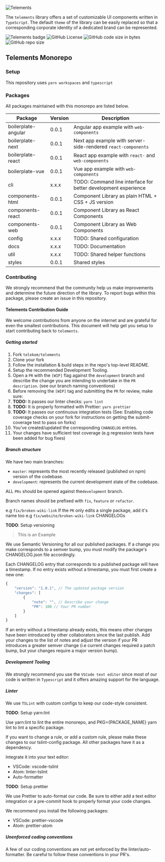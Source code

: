 ![Telements](assets/telements-banner-ascii-light.jpg)

The `telements` library offers a set of customizable UI components written in `TypeScript`. The default `theme` of the library can be easily replaced so that a corresponding corporate identity of a dedicated brand can be represented.

![Telements badge](https://img.shields.io/badge/telekom-telements-%23e20074.svg) ![GitHub License](https://img.shields.io/github/license/telekom/telements.svg?style=flat-square) ![GitHub code size in bytes](https://img.shields.io/github/languages/code-size/telekom/telements.svg?style=flat-square) ![GitHub repo size](https://img.shields.io/github/repo-size/telekom/telements.svg?style=flat-square)

## Telements Monorepo

### Setup

This repository uses `yarn workspaces` and `typescript`



### Packages

All packages maintained with this monorepo are listed below.

| Package	| Version	| Description |
|---			|---	|---|
| boilerplate-angular | 0.0.1 | Angular app example with `web-components` |
| boilerplate-next | 0.0.1 | Next app example with server-side-rendered `react-components` |
| boilerplate-react | 0.0.1 | React app example with `react-` and `web-components`|
| boilerplate-vue | 0.0.1 | Vue app example with `web-components` |
| cli | x.x.x | TODO: Command line interface for better development experience |
| components-html | 0.0.1 | Component Library as plain HTML + CSS + JS version |
| components-react | 0.0.1 | Component Library as React Components |
| components-web | 0.0.1 | Component Library as Web Components |
| config | x.x.x | TODO: Shared configuration |
| docs | x.x.x | TODO: Documentation |
| util | x.x.x | TODO: Shared helper functions |
| styles | 0.0.1 | Shared styles |

### Contributing

We strongly recommend that the community help us make improvements and determine the future direction of the library. To report bugs within this package, please create an issue in this repository.

#### Telements Contribution Guide

We welcome contributions from anyone on the internet and are grateful for even the smallest contributions. This document will help get you setup to start contributing back to `telements`.

##### Getting started

1. Fork `telekom/telements`
2. Clone your fork
3. Follow the installation & build steps in the repo's top-level README.
4. Setup the recommended Development Tooling.
5. Open a `PR` with the `[WIP]` flag against the `development` branch and describe the change you are intending to undertake in the `PR description`. (see our branch naming conventions)
6. Before removing the `[WIP]` tag and submitting the `PR` for review, make sure:
7. **TODO:** It passes our linter checks: `yarn lint`
8. **TODO:** It is properly formatted with Prettier: `yarn prettier`
9. **TODO:** It passes our continuous integration tests (See: Enabling code coverage checks on your fork for instructions on getting the submit-coverage test to pass on forks)
10. You've created/updated the corresponding `CHANGELOG` entries.
11. Your changes have sufficient test coverage (e.g regression tests have been added for bug fixes)

##### Branch structure

We have two main branches: 

- `master`: represents the most recently released (published on npm) version of the codebase.
- `development`: represents the current development state of the codebase.

ALL `PRs` should be opened against the`development` branch.

Branch names should be prefixed with `fix`, `feature` or `refactor`.

e.g `fix/broken-wiki-link`
If the `PR` only edits a single package, add it's name too
e.g `fix/website/broken-wiki-link`
CHANGELOGs

**TODO**: Setup versioning

> 
> This is an Example
>
We use Semantic Versioning for all our published packages. If a change you make corresponds to a semver bump, you must modify the package's CHANGELOG.json file accordingly.

>
Each CHANGELOG entry that corresponds to a published package will have a timestamp. If no entry exists without a timestamp, you must first create a new one:

>
```js
{
    "version": "1.0.1", // The updated package version
    "changes": [
        {
            "note": "", // Describe your change
            "PR": 100 // Your PR number
        }
    ]
}
```
>
If an entry without a timestamp already exists, this means other changes have been introduced by other collaborators since the last publish. Add your changes to the list of notes and adjust the version if your PR introduces a greater semver change (i.e current changes required a patch bump, but your changes require a major version bump).

##### Development Tooling

We strongly recommend you use the `VSCode text editor` since most of our code is written in `Typescript` and it offers amazing support for the language.

##### Linter

We use `TSLint` with custom configs to keep our code-style consistent.


**TODO**: Setup yarn:lint

>
Use yarn:lint to lint the entire monorepo, and PKG={PACKAGE_NAME} yarn lint to lint a specific package.

>
If you want to change a rule, or add a custom rule, please make these changes to our tslint-config package. All other packages have it as a dependency.

Integrate it into your text editor:

- VSCode: vscode-tslint
- Atom: linter-tslint
- Auto-formatter

**TODO**: Setup prettier

>
We use Prettier to auto-format our code. Be sure to either add a text editor integration or a pre-commit hook to properly format your code changes.

We recommend you install the following packages:

- VSCode: prettier-vscode
- Atom: prettier-atom

##### Unenforced coding conventions

A few of our coding conventions are not yet enforced by the linter/auto-formatter. Be careful to follow these conventions in your PR's.

